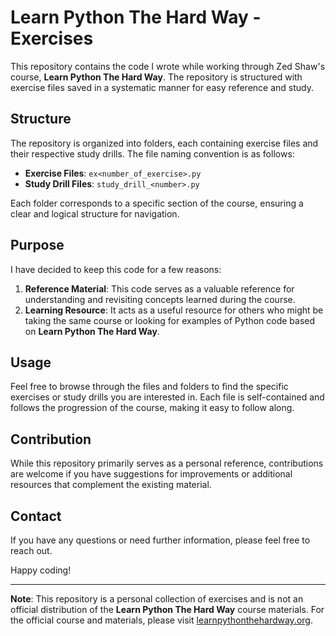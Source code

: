 # Learn Python The Hard Way - Exercises

This repository contains the code I wrote while working through Zed Shaw's course, **Learn Python The Hard Way**. The repository is structured with exercise files saved in a systematic manner for easy reference and study.

## Structure

The repository is organized into folders, each containing exercise files and their respective study drills. The file naming convention is as follows:

- **Exercise Files**: `ex<number_of_exercise>.py`
- **Study Drill Files**: `study_drill_<number>.py`

Each folder corresponds to a specific section of the course, ensuring a clear and logical structure for navigation.

## Purpose

I have decided to keep this code for a few reasons:

1. **Reference Material**: This code serves as a valuable reference for understanding and revisiting concepts learned during the course.
2. **Learning Resource**: It acts as a useful resource for others who might be taking the same course or looking for examples of Python code based on **Learn Python The Hard Way**.

## Usage

Feel free to browse through the files and folders to find the specific exercises or study drills you are interested in. Each file is self-contained and follows the progression of the course, making it easy to follow along.

## Contribution

While this repository primarily serves as a personal reference, contributions are welcome if you have suggestions for improvements or additional resources that complement the existing material.

## Contact

If you have any questions or need further information, please feel free to reach out.

Happy coding!

---

**Note**: This repository is a personal collection of exercises and is not an official distribution of the **Learn Python The Hard Way** course materials. For the official course and materials, please visit [learnpythonthehardway.org](https://learnpythonthehardway.org).
